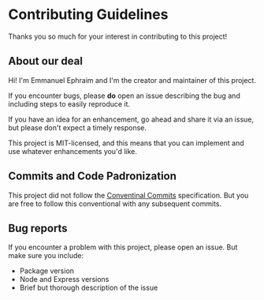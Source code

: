 # Contributing Guidelines

Thanks you so much for your interest in contributing to this project!

## About our deal

Hi! I'm Emmanuel Ephraim and I'm the creator and maintainer of this project.

If you encounter bugs, please **do** open an issue describing the bug and including steps to easily reproduce it.

If you have an idea for an enhancement, go ahead and share it via an issue, but please don't expect a timely response.

This project is MIT-licensed, and this means that you can implement and use whatever enhancements you'd like.

## Commits and Code Padronization

This project did not follow the [Conventinal Commits](https://www.conventionalcommits.org/en/v1.0.0/) specification. But you are free to follow this conventional with any subsequent commits.

## Bug reports

If you encounter a problem with this project, please open an issue. But make sure you include:
- Package version
- Node and Express versions
- Brief but thorough description of the issue